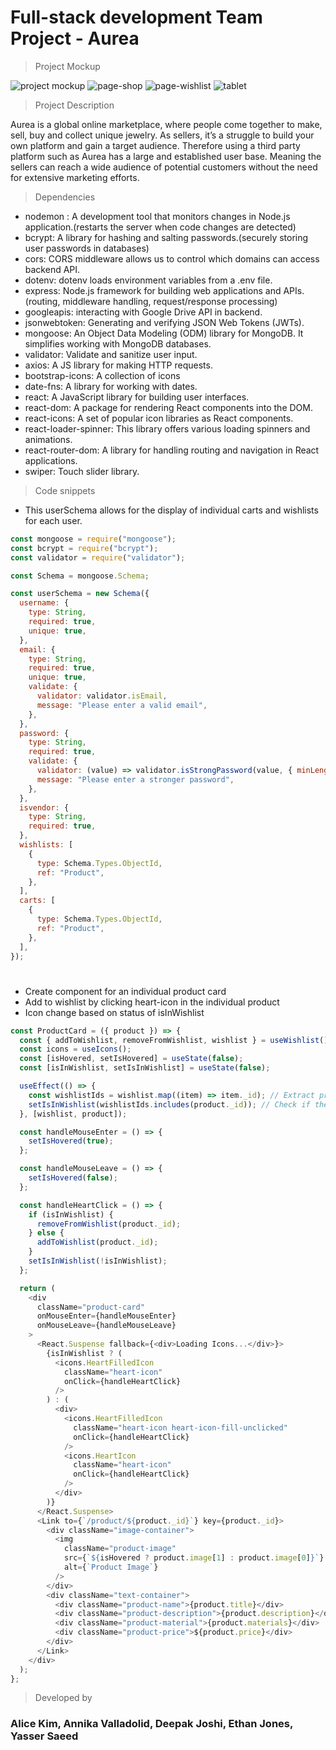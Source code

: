 # Full-stack development Team Project - Aurea

> Project Mockup

![project mockup](./frontend/public/aurea-desktop.png)
![page-shop](./frontend/public/shop-page.png)
![page-wishlist](./frontend/public/wishlist.png)
![tablet](./frontend/public/aurea-tablet.png)


> Project Description

Aurea is a global online marketplace, where people come together to make, sell, buy and collect unique jewelry.
As sellers, it’s a struggle to build your own platform and gain a target audience. Therefore using a third party platform such as Aurea has a large and established user base. Meaning the sellers can reach a wide audience of potential customers without the need for extensive marketing efforts.

> Dependencies

- nodemon : A development tool that monitors changes in Node.js application.(restarts the server when code changes are detected)
- bcrypt: A library for hashing and salting passwords.(securely storing user passwords in databases)
- cors: CORS middleware allows us to control which domains can access backend API.
- dotenv: dotenv loads environment variables from a .env file.
- express: Node.js framework for building web applications and APIs.(routing, middleware handling, request/response processing)
- googleapis: interacting with Google Drive API in backend.
- jsonwebtoken: Generating and verifying JSON Web Tokens (JWTs).
- mongoose: An Object Data Modeling (ODM) library for MongoDB. It simplifies working with MongoDB databases.
- validator: Validate and sanitize user input.
- axios: A JS library for making HTTP requests.
- bootstrap-icons: A collection of icons
- date-fns: A library for working with dates.
- react: A JavaScript library for building user interfaces.
- react-dom: A package for rendering React components into the DOM.
- react-icons: A set of popular icon libraries as React components.
- react-loader-spinner: This library offers various loading spinners and animations.
- react-router-dom: A library for handling routing and navigation in React applications.
- swiper: Touch slider library.

> Code snippets

- This userSchema allows for the display of individual carts and wishlists for each user.

```javascript
const mongoose = require("mongoose");
const bcrypt = require("bcrypt");
const validator = require("validator");

const Schema = mongoose.Schema;

const userSchema = new Schema({
  username: {
    type: String,
    required: true,
    unique: true,
  },
  email: {
    type: String,
    required: true,
    unique: true,
    validate: {
      validator: validator.isEmail,
      message: "Please enter a valid email",
    },
  },
  password: {
    type: String,
    required: true,
    validate: {
      validator: (value) => validator.isStrongPassword(value, { minLength: 8 }),
      message: "Please enter a stronger password",
    },
  },
  isvendor: {
    type: String,
    required: true,
  },
  wishlists: [
    {
      type: Schema.Types.ObjectId,
      ref: "Product",
    },
  ],
  carts: [
    {
      type: Schema.Types.ObjectId,
      ref: "Product",
    },
  ],
});
```

#

- Create component for an individual product card
- Add to wishlist by clicking heart-icon in the individual product
- Icon change based on status of isInWishlist

```javascript
const ProductCard = ({ product }) => {
  const { addToWishlist, removeFromWishlist, wishlist } = useWishlist();
  const icons = useIcons();
  const [isHovered, setIsHovered] = useState(false);
  const [isInWishlist, setIsInWishlist] = useState(false);

  useEffect(() => {
    const wishlistIds = wishlist.map((item) => item._id); // Extract product IDs from the wishlist
    setIsInWishlist(wishlistIds.includes(product._id)); // Check if the product ID is in the wishlist IDs
  }, [wishlist, product]);

  const handleMouseEnter = () => {
    setIsHovered(true);
  };

  const handleMouseLeave = () => {
    setIsHovered(false);
  };

  const handleHeartClick = () => {
    if (isInWishlist) {
      removeFromWishlist(product._id);
    } else {
      addToWishlist(product._id);
    }
    setIsInWishlist(!isInWishlist);
  };

  return (
    <div
      className="product-card"
      onMouseEnter={handleMouseEnter}
      onMouseLeave={handleMouseLeave}
    >
      <React.Suspense fallback={<div>Loading Icons...</div>}>
        {isInWishlist ? (
          <icons.HeartFilledIcon
            className="heart-icon"
            onClick={handleHeartClick}
          />
        ) : (
          <div>
            <icons.HeartFilledIcon
              className="heart-icon heart-icon-fill-unclicked"
              onClick={handleHeartClick}
            />
            <icons.HeartIcon
              className="heart-icon"
              onClick={handleHeartClick}
            />
          </div>
        )}
      </React.Suspense>
      <Link to={`/product/${product._id}`} key={product._id}>
        <div className="image-container">
          <img
            className="product-image"
            src={`${isHovered ? product.image[1] : product.image[0]}`}
            alt={`Product Image`}
          />
        </div>
        <div className="text-container">
          <div className="product-name">{product.title}</div>
          <div className="product-description">{product.description}</div>
          <div className="product-material">{product.materials}</div>
          <div className="product-price">${product.price}</div>
        </div>
      </Link>
    </div>
  );
};
```

> Developed by

### Alice Kim, Annika Valladolid, Deepak Joshi, Ethan Jones, Yasser Saeed
